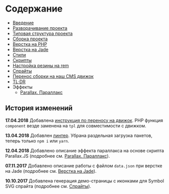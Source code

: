 # Содержание

* [Введение](intro.md)
* [Разворачивание проекта](deployment.md)
* [Типовая структура проекта](structure.md)
* [Сборка проекта](build.md)
* [Верстка на PHP](php.md)
* [Верстка на Jade](jade.md)
* [Стили](css.md)
* [Скрипты](js.md)
* [Настройка резины на rem](adaptive.md)
* [Спрайты](sprites.md)
* [Перенос сборки на наш CMS движок](cms-engine.md)
* [TL;DR](tldr.md)
* Эффекты
  * [Parallax. Параллакс](/parallax-parallaks.md)

## История изменений

**17.04.2018**
Добавлена [инструкция по переносу на движок](cms-engine.md). PHP функция `component` везде заменена на `tpl` для совместимости с движком.

**13.04.2018**
Добавлен [линтер](js.md#линтер). Убрана раздельная загрузка пакетов, теперь только `npm i` или `yarn`.

**12.04.2018**
Добавлено описание эффекта параллакса на основе скрипта Parallax.JS \(подробнее см. [Parallax. Параллакс](/parallax-parallaks.md)\).

**07.11.2017**
Добавлено описание работы с файлом `data.json` при верстке на Jade \(подробнее см. [Верстка на Jade](jade.md#файл-datajson)\).

**10.10.2017**
Добавлена генерация демо-страницы с иконками для Symbol SVG спрайта \(подробнее см. [Спрайты](sprites.md#svg-спрайты)\).

